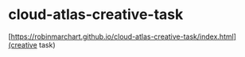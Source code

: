 # cloud-atlas-creative-task

[<https://robinmarchart.github.io/cloud-atlas-creative-task/index.html](creative> task)
